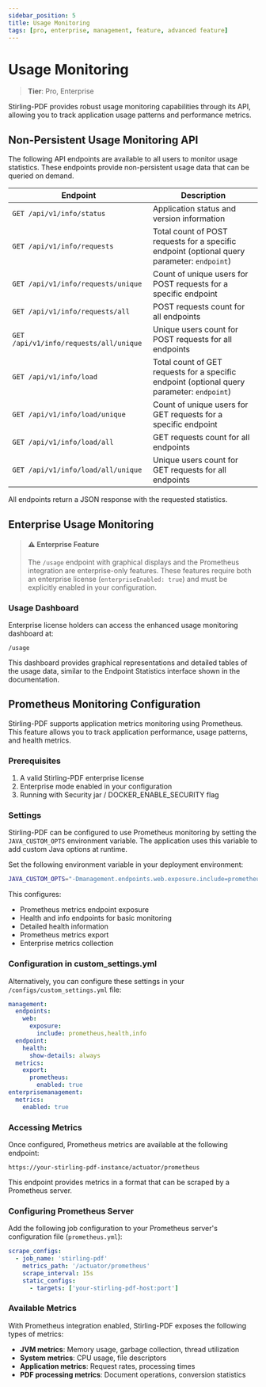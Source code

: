 ```yaml
---
sidebar_position: 5
title: Usage Monitoring
tags: [pro, enterprise, management, feature, advanced feature]
---
```


# Usage Monitoring
> **Tier**: Pro, Enterprise

Stirling-PDF provides robust usage monitoring capabilities through its API, allowing you to track application usage patterns and performance metrics.

## Non-Persistent Usage Monitoring API

The following API endpoints are available to all users to monitor usage statistics. These endpoints provide non-persistent usage data that can be queried on demand.

| Endpoint | Description |
|----------|-------------|
| `GET /api/v1/info/status` | Application status and version information |
| `GET /api/v1/info/requests` | Total count of POST requests for a specific endpoint (optional query parameter: `endpoint`) |
| `GET /api/v1/info/requests/unique` | Count of unique users for POST requests for a specific endpoint |
| `GET /api/v1/info/requests/all` | POST requests count for all endpoints |
| `GET /api/v1/info/requests/all/unique` | Unique users count for POST requests for all endpoints |
| `GET /api/v1/info/load` | Total count of GET requests for a specific endpoint (optional query parameter: `endpoint`) |
| `GET /api/v1/info/load/unique` | Count of unique users for GET requests for a specific endpoint |
| `GET /api/v1/info/load/all` | GET requests count for all endpoints |
| `GET /api/v1/info/load/all/unique` | Unique users count for GET requests for all endpoints |

All endpoints return a JSON response with the requested statistics.

## Enterprise Usage Monitoring

> #### ⚠️ Enterprise Feature
> The `/usage` endpoint with graphical displays and the Prometheus integration are enterprise-only features. These features require both an enterprise license (`enterpriseEnabled: true`) and must be explicitly enabled in your configuration.

### Usage Dashboard

Enterprise license holders can access the enhanced usage monitoring dashboard at:

```
/usage
```

This dashboard provides graphical representations and detailed tables of the usage data, similar to the Endpoint Statistics interface shown in the documentation.

## Prometheus Monitoring Configuration

Stirling-PDF supports application metrics monitoring using Prometheus. This feature allows you to track application performance, usage patterns, and health metrics.

### Prerequisites

1. A valid Stirling-PDF enterprise license
2. Enterprise mode enabled in your configuration
3. Running with Security jar / DOCKER_ENABLE_SECURITY flag

### Settings

Stirling-PDF can be configured to use Prometheus monitoring by setting the `JAVA_CUSTOM_OPTS` environment variable. The application uses this variable to add custom Java options at runtime.

Set the following environment variable in your deployment environment:

```bash
JAVA_CUSTOM_OPTS="-Dmanagement.endpoints.web.exposure.include=prometheus,health,info -Dmanagement.endpoint.health.show-details=always -Dmanagement.metrics.export.prometheus.enabled=true -Denterprisemanagement.metrics.enabled=true"
```

This configures:
- Prometheus metrics endpoint exposure
- Health and info endpoints for basic monitoring
- Detailed health information
- Prometheus metrics export
- Enterprise metrics collection

### Configuration in custom_settings.yml

Alternatively, you can configure these settings in your `/configs/custom_settings.yml` file:

```yaml
management:
  endpoints:
    web:
      exposure:
        include: prometheus,health,info
  endpoint:
    health:
      show-details: always
  metrics:
    export:
      prometheus:
        enabled: true
enterprisemanagement:
  metrics:
    enabled: true
```

### Accessing Metrics

Once configured, Prometheus metrics are available at the following endpoint:

```
https://your-stirling-pdf-instance/actuator/prometheus
```

This endpoint provides metrics in a format that can be scraped by a Prometheus server.

### Configuring Prometheus Server

Add the following job configuration to your Prometheus server's configuration file (`prometheus.yml`):

```yaml
scrape_configs:
  - job_name: 'stirling-pdf'
    metrics_path: '/actuator/prometheus'
    scrape_interval: 15s
    static_configs:
      - targets: ['your-stirling-pdf-host:port']
```

### Available Metrics

With Prometheus integration enabled, Stirling-PDF exposes the following types of metrics:
- **JVM metrics**: Memory usage, garbage collection, thread utilization
- **System metrics**: CPU usage, file descriptors
- **Application metrics**: Request rates, processing times
- **PDF processing metrics**: Document operations, conversion statistics